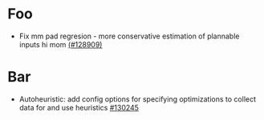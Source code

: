 # Foo
 - Fix mm pad regresion - more conservative estimation of plannable inputs hi mom [(#128909)](https://github.com/pytorch/pytorch/pull/128909)
# Bar
 - Autoheuristic: add config options for specifying optimizations to collect data for and use heuristics [#130245](https://github.com/pytorch/pytorch/pull/130245)

